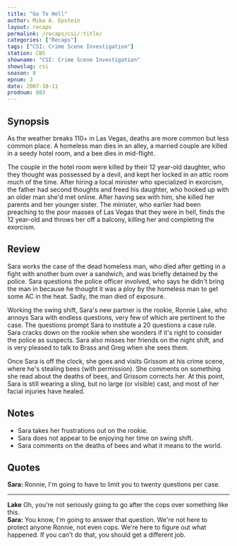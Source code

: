 ```yaml
---
title: "Go To Hell"
author: Mika A. Epstein
layout: recaps
permalink: /recaps/csi/:title/
categories: ["Recaps"]
tags: ["CSI: Crime Scene Investigation"]
station: CBS
showname: "CSI: Crime Scene Investigation"
showslug: csi
season: 8
epnum: 3
date: 2007-10-11
prodnum: 803
---
```


## Synopsis

As the weather breaks 110+ in Las Vegas, deaths are more common but less common place. A homeless man dies in an alley, a married couple are killed in a seedy hotel room, and a bee dies in mid-flight.

The couple in the hotel room were killed by their 12 year-old daughter, who they thought was possessed by a devil, and kept her locked in an attic room much of the time. After hiring a local minister who specialized in exorcism, the father had second thoughts and freed his daughter, who hooked up with an older man she'd met online. After having sex with him, she killed her parents and her younger sister. The minister, who earlier had been preaching to the poor masses of Las Vegas that they were in hell, finds the 12 year-old and throws her off a balcony, killing her and completing the exorcism.

## Review

Sara works the case of the dead homeless man, who died after getting in a fight with another bum over a sandwich, and was briefly detained by the police. Sara questions the police officer involved, who says he didn't bring the man in because he thought it was a ploy by the homeless man to get some AC in the heat. Sadly, the man died of exposure.

Working the swing shift, Sara's new partner is the rookie, Ronnie Lake, who annoys Sara with endless questions, very few of which are pertinent to the case. The questions prompt Sara to institute a 20 questions a case rule. Sara cracks down on the rookie when she wonders if it's right to consider the police as suspects. Sara also misses her friends on the night shift, and is very pleased to talk to Brass and Greg when she sees them.

Once Sara is off the clock, she goes and visits Grissom at his crime scene, where he's stealing bees (with permission). She comments on something she read about the deaths of bees, and Grissom corrects her. At this point, Sara is still wearing a sling, but no large (or visible) cast, and most of her facial injuries have healed.

## Notes

* Sara takes her frustrations out on the rookie.
* Sara does not appear to be enjoying her time on swing shift.
* Sara comments on the deaths of bees and what it means to the world.

## Quotes

**Sara:** Ronnie, I'm going to have to limit you to twenty questions per case.

- - -

**Lake** Oh, you're not seriously going to go after the cops over something like this.\
**Sara:** You know, I'm going to answer that question. We're not here to protect anyone Ronnie, not even cops. We're here to figure out what happened. If you can't do that, you should get a different job.
